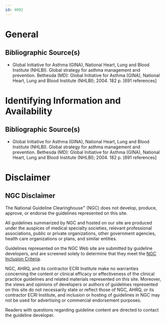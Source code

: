 ```yaml
---
id: 4092
---
```


# General

## Bibliographic Source(s)

- Global Initiative for Asthma (GINA), National Heart, Lung and Blood Institute (NHLBI). Global strategy for asthma management and prevention. Bethesda (MD): Global Initiative for Asthma (GINA), National Heart, Lung and Blood Institute (NHLBI); 2004. 182 p. [691 references]

# Identifying Information and Availability

## Bibliographic Source(s)

- Global Initiative for Asthma (GINA), National Heart, Lung and Blood Institute (NHLBI). Global strategy for asthma management and prevention. Bethesda (MD): Global Initiative for Asthma (GINA), National Heart, Lung and Blood Institute (NHLBI); 2004. 182 p. [691 references]

# Disclaimer

## NGC Disclaimer

The National Guideline Clearinghouse™ (NGC) does not develop, produce, approve, or endorse the guidelines represented on this site.

All guidelines summarized by NGC and hosted on our site are produced under the auspices of medical specialty societies, relevant professional associations, public or private organizations, other government agencies, health care organizations or plans, and similar entities.

Guidelines represented on the NGC Web site are submitted by guideline developers, and are screened solely to determine that they meet the [NGC Inclusion Criteria](/help-and-about/summaries/inclusion-criteria).

NGC, AHRQ, and its contractor ECRI Institute make no warranties concerning the content or clinical efficacy or effectiveness of the clinical practice guidelines and related materials represented on this site. Moreover, the views and opinions of developers or authors of guidelines represented on this site do not necessarily state or reflect those of NGC, AHRQ, or its contractor ECRI Institute, and inclusion or hosting of guidelines in NGC may not be used for advertising or commercial endorsement purposes.

Readers with questions regarding guideline content are directed to contact the guideline developer.

